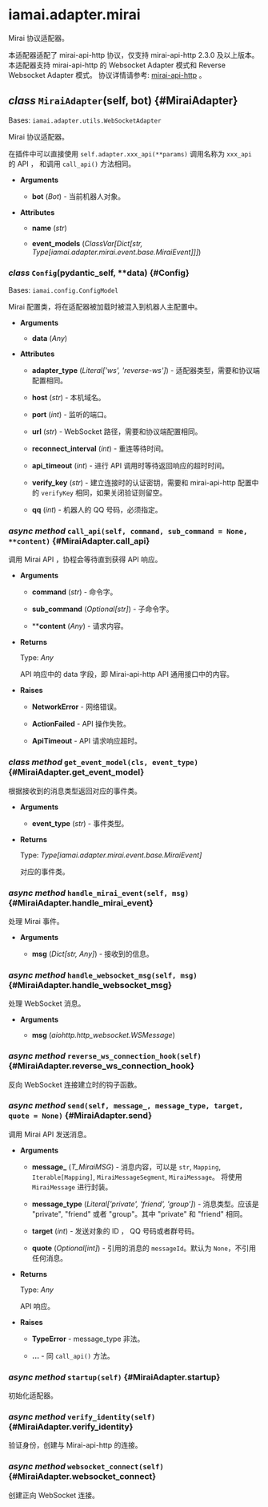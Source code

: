 # iamai.adapter.mirai

Mirai 协议适配器。

本适配器适配了 mirai-api-http 协议，仅支持 mirai-api-http 2.3.0 及以上版本。
本适配器支持 mirai-api-http 的 Websocket Adapter 模式和 Reverse Websocket Adapter 模式。
协议详情请参考: [mirai-api-http](https://github.com/project-mirai/mirai-api-http) 。

## *class* `MiraiAdapter`(self, bot) {#MiraiAdapter}

Bases: `iamai.adapter.utils.WebSocketAdapter`

Mirai 协议适配器。

在插件中可以直接使用 `self.adapter.xxx_api(**params)` 调用名称为 `xxx_api` 的 API ，
和调用 `call_api()` 方法相同。

- **Arguments**

  - **bot** (*Bot*) - 当前机器人对象。

- **Attributes**

  - **name** (*str*)

  - **event_models** (*ClassVar[Dict[str, Type[iamai.adapter.mirai.event.base.MiraiEvent]]]*)

### *class* `Config`(__pydantic_self__, **data) {#Config}

Bases: `iamai.config.ConfigModel`

Mirai 配置类，将在适配器被加载时被混入到机器人主配置中。

- **Arguments**

  - **data** (*Any*)

- **Attributes**

  - **adapter_type** (*Literal['ws', 'reverse-ws']*) - 适配器类型，需要和协议端配置相同。

  - **host** (*str*) - 本机域名。

  - **port** (*int*) - 监听的端口。

  - **url** (*str*) - WebSocket 路径，需要和协议端配置相同。

  - **reconnect_interval** (*int*) - 重连等待时间。

  - **api_timeout** (*int*) - 进行 API 调用时等待返回响应的超时时间。

  - **verify_key** (*str*) - 建立连接时的认证密钥，需要和 mirai-api-http 配置中的 `verifyKey` 相同，如果关闭验证则留空。

  - **qq** (*int*) - 机器人的 QQ 号码，必须指定。

### *async method* `call_api(self, command, sub_command = None, **content)` {#MiraiAdapter.call_api}

调用 Mirai API ，协程会等待直到获得 API 响应。

- **Arguments**

  - **command** (*str*) - 命令字。

  - **sub_command** (*Optional[str]*) - 子命令字。

  - ****content** (*Any*) - 请求内容。

- **Returns**

  Type: *Any*

  API 响应中的 data 字段，即 Mirai-api-http API 通用接口中的内容。

- **Raises**

  - **NetworkError** - 网络错误。

  - **ActionFailed** - API 操作失败。

  - **ApiTimeout** - API 请求响应超时。

### *class method* `get_event_model(cls, event_type)` {#MiraiAdapter.get_event_model}

根据接收到的消息类型返回对应的事件类。

- **Arguments**

  - **event_type** (*str*) - 事件类型。

- **Returns**

  Type: *Type[iamai.adapter.mirai.event.base.MiraiEvent]*

  对应的事件类。

### *async method* `handle_mirai_event(self, msg)` {#MiraiAdapter.handle_mirai_event}

处理 Mirai 事件。

- **Arguments**

  - **msg** (*Dict[str, Any]*) - 接收到的信息。

### *async method* `handle_websocket_msg(self, msg)` {#MiraiAdapter.handle_websocket_msg}

处理 WebSocket 消息。

- **Arguments**

  - **msg** (*aiohttp.http_websocket.WSMessage*)

### *async method* `reverse_ws_connection_hook(self)` {#MiraiAdapter.reverse_ws_connection_hook}

反向 WebSocket 连接建立时的钩子函数。

### *async method* `send(self, message_, message_type, target, quote = None)` {#MiraiAdapter.send}

调用 Mirai API 发送消息。

- **Arguments**

  - **message_** (*T_MiraiMSG*) - 消息内容，可以是 `str`, `Mapping`, `Iterable[Mapping]`,
  `MiraiMessageSegment`, `MiraiMessage`。
  将使用 `MiraiMessage` 进行封装。

  - **message_type** (*Literal['private', 'friend', 'group']*) - 消息类型。应该是 "private", "friend" 或者 "group"。其中 "private" 和 "friend" 相同。

  - **target** (*int*) - 发送对象的 ID ， QQ 号码或者群号码。

  - **quote** (*Optional[int]*) - 引用的消息的 `messageId`。默认为 `None`，不引用任何消息。

- **Returns**

  Type: *Any*

  API 响应。

- **Raises**

  - **TypeError** - message_type 非法。

  - **...** - 同 `call_api()` 方法。

### *async method* `startup(self)` {#MiraiAdapter.startup}

初始化适配器。

### *async method* `verify_identity(self)` {#MiraiAdapter.verify_identity}

验证身份，创建与 Mirai-api-http 的连接。

### *async method* `websocket_connect(self)` {#MiraiAdapter.websocket_connect}

创建正向 WebSocket 连接。